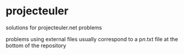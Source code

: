 # projecteuler
solutions for projecteuler.net problems

problems using external files usually correspond to a p*n*.txt file at the bottom of the repository
